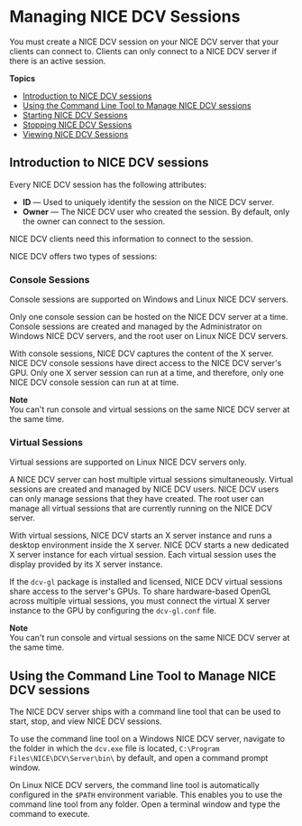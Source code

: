 # Managing NICE DCV Sessions<a name="managing-sessions"></a>

You must create a NICE DCV session on your NICE DCV server that your clients can connect to\. Clients can only connect to a NICE DCV server if there is an active session\.

**Topics**
+ [Introduction to NICE DCV sessions](#managing-sessions-intro)
+ [Using the Command Line Tool to Manage NICE DCV sessions](#managing-sessions-cli)
+ [Starting NICE DCV Sessions](managing-sessions-start.md)
+ [Stopping NICE DCV Sessions](managing-sessions-lifecycle-stop.md)
+ [Viewing NICE DCV Sessions](managing-sessions-lifecycle-view.md)

## Introduction to NICE DCV sessions<a name="managing-sessions-intro"></a>

Every NICE DCV session has the following attributes:
+ **ID** — Used to uniquely identify the session on the NICE DCV server\.
+ **Owner** — The NICE DCV user who created the session\. By default, only the owner can connect to the session\.

NICE DCV clients need this information to connect to the session\.

NICE DCV offers two types of sessions:

### Console Sessions<a name="managing-sessions-intro-console"></a>

Console sessions are supported on Windows and Linux NICE DCV servers\.

Only one console session can be hosted on the NICE DCV server at a time\. Console sessions are created and managed by the Administrator on Windows NICE DCV servers, and the root user on Linux NICE DCV servers\. 

With console sessions, NICE DCV captures the content of the X server\. NICE DCV console sessions have direct access to the NICE DCV server's GPU\. Only one X server session can run at a time, and therefore, only one NICE DCV console session can run at at time\.

**Note**  
You can't run console and virtual sessions on the same NICE DCV server at the same time\.

### Virtual Sessions<a name="managing-sessions-intro-virtual"></a>

Virtual sessions are supported on Linux NICE DCV servers only\.

A NICE DCV server can host multiple virtual sessions simultaneously\. Virtual sessions are created and managed by NICE DCV users\. NICE DCV users can only manage sessions that they have created\. The root user can manage all virtual sessions that are currently running on the NICE DCV server\.

With virtual sessions, NICE DCV starts an X server instance and runs a desktop environment inside the X server\. NICE DCV starts a new dedicated X server instance for each virtual session\. Each virtual session uses the display provided by its X server instance\.

If the `dcv-gl` package is installed and licensed, NICE DCV virtual sessions share access to the server's GPUs\. To share hardware\-based OpenGL across multiple virtual sessions, you must connect the virtual X server instance to the GPU by configuring the `dcv-gl.conf` file\.

**Note**  
You can't run console and virtual sessions on the same NICE DCV server at the same time\.

## Using the Command Line Tool to Manage NICE DCV sessions<a name="managing-sessions-cli"></a>

The NICE DCV server ships with a command line tool that can be used to start, stop, and view NICE DCV sessions\.

To use the command line tool on a Windows NICE DCV server, navigate to the folder in which the `dcv.exe` file is located, `C:\Program Files\NICE\DCV\Server\bin\` by default, and open a command prompt window\.

On Linux NICE DCV servers, the command line tool is automatically configured in the `$PATH` environment variable\. This enables you to use the command line tool from any folder\. Open a terminal window and type the command to execute\.